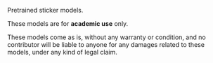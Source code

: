 Pretrained sticker models.

These models are for **academic use** only.

These models come as is, without any warranty or condition, and no contributor
will be liable to anyone for any damages related to these models, under any
kind of legal claim.
